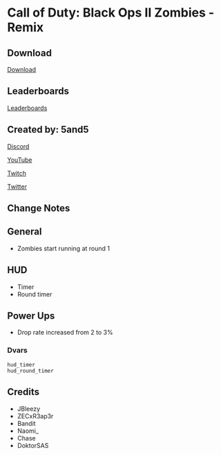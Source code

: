 # Call of Duty: Black Ops II Zombies - Remix

## Download

[Download](https://www.mediafire.com/file/5u4g0dxdnf7rsjw/BO1-Remix.zip/file)

## Leaderboards
[Leaderboards](https://docs.google.com/spreadsheets/d/14oRX3aQFWWz5VaLz3B_nt_YOe-9zHf3HTQNuCU9Xqcs/)

## Created by: 5and5

[Discord](https://discord.gg/Z44Vnjd)

[YouTube](https://www.youtube.com/user/Zomb0s4life)

[Twitch](https://twitch.tv/5and5)

[Twitter](https://twitter.com/5and55)

## Change Notes

## General
* Zombies start running at round 1

## HUD
* Timer
* Round timer

## Power Ups
* Drop rate increased from 2 to 3%

### Dvars
```
hud_timer
hud_round_timer
```

## Credits

* JBleezy
* ZECxR3ap3r
* Bandit
* Naomi_
* Chase
* DoktorSAS
